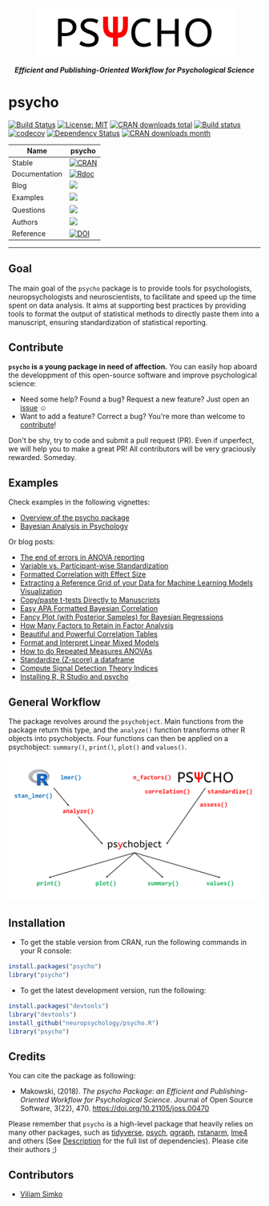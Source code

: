 <p align="center"><a href=https://neuropsychology.github.io/psycho.R/><img src="https://github.com/neuropsychology/psycho.R/blob/master/vignettes/images/logo.PNG" width="400" align="center" alt="psycho logo r package"></a></p>


*<h4 align="center">Efficient and Publishing-Oriented Workflow for Psychological Science</h2>*


# psycho
[![Build Status](https://travis-ci.org/neuropsychology/psycho.R.svg?branch=master)](https://travis-ci.org/neuropsychology/psycho.R)
[![License: MIT](https://img.shields.io/badge/License-MIT-yellow.svg)](https://opensource.org/licenses/MIT)
[![CRAN downloads total](http://cranlogs.r-pkg.org/badges/grand-total/psycho)](https://CRAN.R-project.org/package=psycho)
[![Build status](https://ci.appveyor.com/api/projects/status/08mg1fshh5iqx53b?svg=true)](https://ci.appveyor.com/project/DominiqueMakowski/psycho-r)
[![codecov](https://codecov.io/gh/neuropsychology/psycho.R/branch/master/graph/badge.svg)](https://codecov.io/gh/neuropsychology/psycho.R)
[![Dependency Status](https://dependencyci.com/github/neuropsychology/psycho.R/badge)](https://dependencyci.com/github/neuropsychology/psycho.R)
[![CRAN downloads month](https://cranlogs.r-pkg.org/badges/psycho)](https://CRAN.R-project.org/package=psycho)




|Name|psycho|
|----------------|---|
|Stable|[![CRAN](https://www.r-pkg.org/badges/version/psycho)](https://CRAN.R-project.org/package=psycho)|
|Documentation|[![Rdoc](https://www.rdocumentation.org/badges/version/psycho)](https://www.rdocumentation.org/packages/psycho)|
|Blog|[![](https://img.shields.io/badge/blog-psycho-orange.svg?colorB=E91E63)](https://neuropsychology.github.io/psycho.R)|
|Examples|[![](https://img.shields.io/badge/vignettes-0.2.8-orange.svg?colorB=FF5722)](https://CRAN.R-project.org/package=psycho/vignettes/overview.html)|
|Questions|[![](https://img.shields.io/badge/issue-create-purple.svg?colorB=FF9800)](https://github.com/neuropsychology/psycho.R/issues)|
|Authors|[![](https://img.shields.io/badge/CV-D._Makowski-purple.svg?colorB=9C27B0)](https://dominiquemakowski.github.io/)|
|Reference|[![DOI](http://joss.theoj.org/papers/10.21105/joss.00470/status.svg)](https://doi.org/10.21105/joss.00470)|


---


## Goal

The main goal of the `psycho` package is to provide tools for psychologists, neuropsychologists and neuroscientists, to facilitate and speed up the time spent on data analysis. It aims at supporting best practices by providing tools to format the output of statistical methods to directly paste them into a manuscript, ensuring standardization of statistical reporting.


## Contribute

**`psycho` is a young package in need of affection.** You can easily hop aboard the developpment of this open-source software and improve psychological science:

- Need some help? Found a bug? Request a new feature? Just open an [issue](https://github.com/neuropsychology/psycho.R/issues) :relaxed:
- Want to add a feature? Correct a bug? You're more than welcome to [contribute](https://github.com/neuropsychology/psycho.R/blob/master/.github/CONTRIBUTING.md)!

Don't be shy, try to code and submit a pull request (PR). Even if unperfect, we will help you to make a great PR!
All contributors will be very graciously rewarded. Someday.

## Examples

Check examples in the following vignettes:
- [Overview of the psycho package](https://CRAN.R-project.org/package=psycho/vignettes/overview.html)
- [Bayesian Analysis in Psychology](https://CRAN.R-project.org/package=psycho/vignettes/bayesian.html)

Or blog posts:

- [The end of errors in ANOVA reporting](https://neuropsychology.github.io/psycho.R/2018/07/20/analyze_anova.html)
- [Variable vs. Participant-wise Standardization](https://neuropsychology.github.io/psycho.R/2018/07/14/standardize_grouped_df.html)
- [Formatted Correlation with Effect Size](https://neuropsychology.github.io/psycho.R/2018/06/28/analyze_correlation.html)
- [Extracting a Reference Grid of your Data for Machine Learning Models Visualization](https://neuropsychology.github.io/psycho.R/2018/06/25/refdata.html)
- [Copy/paste t-tests Directly to Manuscripts](https://neuropsychology.github.io/psycho.R/2018/06/19/analyze_ttest.html)
- [Easy APA Formatted Bayesian Correlation](https://neuropsychology.github.io/psycho.R/2018/06/11/bayesian_correlation.html)
- [Fancy Plot (with Posterior Samples) for Bayesian Regressions](https://neuropsychology.github.io/psycho.R/2018/06/03/plot_bayesian_model.html)
- [How Many Factors to Retain in Factor Analysis](https://neuropsychology.github.io/psycho.R/2018/05/24/n_factors.html)
- [Beautiful and Powerful Correlation Tables](https://neuropsychology.github.io/psycho.R/2018/05/20/correlation.html)
- [Format and Interpret Linear Mixed Models](https://neuropsychology.github.io/psycho.R/2018/05/10/interpret_mixed_models.html)
- [How to do Repeated Measures ANOVAs](https://neuropsychology.github.io/psycho.R/2018/05/01/repeated_measure_anovas.html)
- [Standardize (Z-score) a dataframe](https://neuropsychology.github.io/psycho.R/2018/03/29/standardize.html)
- [Compute Signal Detection Theory Indices](https://neuropsychology.github.io/psycho.R/2018/03/29/SDT.html)
- [Installing R, R Studio and psycho](https://neuropsychology.github.io/psycho.R/2018/03/21/installingR.html)



## General Workflow

The package revolves around the `psychobject`. Main functions from the package return this type, and the `analyze()` function transforms other R objects into psychobjects. Four functions can then be applied on a psychobject: `summary()`, `print()`, `plot()` and `values()`.



![](https://github.com/neuropsychology/psycho.R/blob/master/vignettes/images/workflow.PNG)


## Installation

- To get the stable version from CRAN, run the following commands in your R console:

```R
install.packages("psycho")
library("psycho")
```

- To get the latest development version, run the following:
```R
install.packages("devtools")
library("devtools")
install_github("neuropsychology/psycho.R")
library("psycho")
```

## Credits

You can cite the package as following:
- Makowski, (2018). *The psycho Package: an Efficient and Publishing-Oriented Workflow for Psychological Science*. Journal of Open Source Software, 3(22), 470. https://doi.org/10.21105/joss.00470


Please remember that `psycho` is a high-level package that heavily relies on many other packages, such as [tidyverse](https://www.tidyverse.org/), [psych](http://personality-project.org/r/overview.pdf), [qgraph](http://sachaepskamp.com/qgraph), [rstanarm](https://github.com/stan-dev/rstanarm), [lme4](https://CRAN.R-project.org/package=lme4) and others (See [Description](https://github.com/neuropsychology/psycho.R/blob/master/DESCRIPTION) for the full list of dependencies). Please cite their authors ;)

## Contributors

- [Viliam Simko](https://github.com/vsimko)
